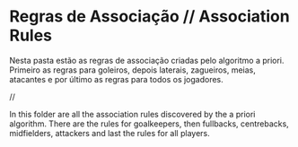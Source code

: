 # Regras de Associação // Association Rules

Nesta pasta estão as regras de associação criadas pelo algoritmo a priori. Primeiro as regras para goleiros, depois laterais, zagueiros, meias, atacantes e por último as regras para todos os jogadores.

//

In this folder are all the association rules discovered by the a priori algorithm. There are the rules for goalkeepers, then fullbacks, centrebacks, midfielders, attackers and last the rules for all players.